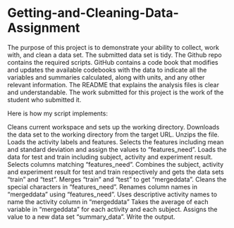 # Getting-and-Cleaning-Data-Assignment
The purpose of this project is to demonstrate your ability to collect, work with, and clean a data set.
  The submitted data set is tidy.
  The Github repo contains the required scripts.
  GitHub contains a code book that modifies and updates the available codebooks with the data to indicate all the variables and summaries calculated, along with units, and any other relevant information.
  The README that explains the analysis files is clear and understandable.
  The work submitted for this project is the work of the student who submitted it.
 
 Here is how my script implements:

  Cleans current workspace and sets up the working directory.
  Downloads the data set to the working directory from the target URL. 
  Unzips the file.
  Loads the activity labels and features.
  Selects the features including mean and standard deviation and assign the values to “features_need”.
  Loads the data for test and train including subject, activity and experiment result. Selects columns matching “features_need”.
  Combines the subject, activity and experiment result for test and train respectively and gets the data sets “train” and “test”.
  Merges “train” and “test” to get “mergeddata”.
  Cleans the special characters in “features_need”. Renames column names in “mergeddata” using “features_need”.
  Uses descriptive activity names to name the activity column in “mergeddata”
  Takes the average of each variable in “mergeddata” for each activity and each subject.
  Assigns the value to a new data set “summary_data”. Write the output.
